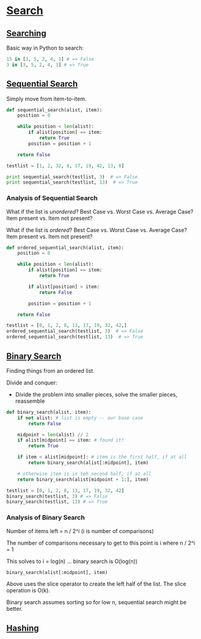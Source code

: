 # [Search](https://bradfieldcs.com/algos/searching/)

## [Searching](https://bradfieldcs.com/algos/searching/searching/)

Basic way in Python to search:

```python
15 in [3, 5, 2, 4, 1] # => False
3 in [3, 5, 2, 4, 1] # => True
```

## [Sequential Search](https://bradfieldcs.com/algos/searching/the-sequential-search/)

Simply move from item-to-item.

```python
def sequential_search(alist, item):
    position = 0

    while position < len(alist):
        if alist[position] == item:
            return True
        position = position + 1

    return False

testlist = [1, 2, 32, 8, 17, 19, 42, 13, 0]

print sequential_search(testlist, 3)  # => False
print sequential_search(testlist, 13)  # => True
```

### Analysis of Sequential Search

What if the list is *unordered*?
Best Case vs. Worst Case vs. Average Case?
Item present vs. Item not present?

What if the list is *ordered*?
Best Case vs. Worst Case vs. Average Case?
Item present vs. Item not present?


```python
def ordered_sequential_search(alist, item):
    position = 0

    while position < len(alist):
        if alist[position] == item:
            return True

        if alist[position] > item:
            return False

        position = position + 1

    return False

testlist = [0, 1, 2, 8, 13, 17, 19, 32, 42,]
ordered_sequential_search(testlist, 3)  # => False
ordered_sequential_search(testlist, 13)  # => True
```

## [Binary Search](https://bradfieldcs.com/algos/searching/the-binary-search/)

Finding things from an ordered list.

Divide and conquer:
* Divide the problem into smaller pieces, solve the smaller pieces, reassemble

```python
def binary_search(alist, item):
	if not alist: # list is empty -- our base case
		return False

	midpoint = len(alist) // 2
	if alist[midpoint] == item: # found it!
		return True

	if item < alist[midpoint]: # item is the first half, if at all
		return binary_search(alist[:midpoint], item)

	# otherwise item is in teh second half, if at all
	return binary_search(alist[midpoint + 1:], item)

testlist = [0, 1, 2, 8, 13, 17, 19, 32, 42]
binary_search(testlist, 3) # => False
binary_search(testlist, 13) # => True
```

### Analysis of Binary Search

Number of items left = n / 2^i (i is number of comparisons)

The number of comparisons necessary to get to this point is i where n / 2^i = 1

This solves to i = log(n) ... binary search is O(log(n))

```python
binary_search(alist[:midpoint], item)
```

Above uses the slice operator to create the left half of the list. The slice operation is O(k).

Binary search assumes sorting so for low n, sequential search might be better.

## [Hashing](https://bradfieldcs.com/algos/searching/hashing/)

